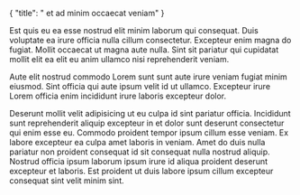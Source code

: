 {
  "title": " et ad minim occaecat veniam"
}

Est quis eu ea esse nostrud elit minim laborum qui consequat. Duis voluptate ea irure officia nulla cillum consectetur. Excepteur enim magna do fugiat. Mollit occaecat ut magna aute nulla. Sint sit pariatur qui cupidatat mollit elit ea elit eu anim ullamco nisi reprehenderit veniam.

Aute elit nostrud commodo Lorem sunt sunt aute irure veniam fugiat minim eiusmod. Sint officia qui aute ipsum velit id ut ullamco. Excepteur irure Lorem officia enim incididunt irure laboris excepteur dolor.

Deserunt mollit velit adipisicing ut eu culpa id sint pariatur officia. Incididunt sunt reprehenderit aliquip excepteur in et dolor sunt deserunt consectetur qui enim esse eu. Commodo proident tempor ipsum cillum esse veniam. Ex labore excepteur ea culpa amet laboris in veniam. Amet do duis nulla pariatur non proident consequat id sit consequat nulla nostrud aliquip. Nostrud officia ipsum laborum ipsum irure id aliqua proident deserunt excepteur et laboris. Est proident ut duis labore ipsum cillum excepteur consequat sint velit minim sint.